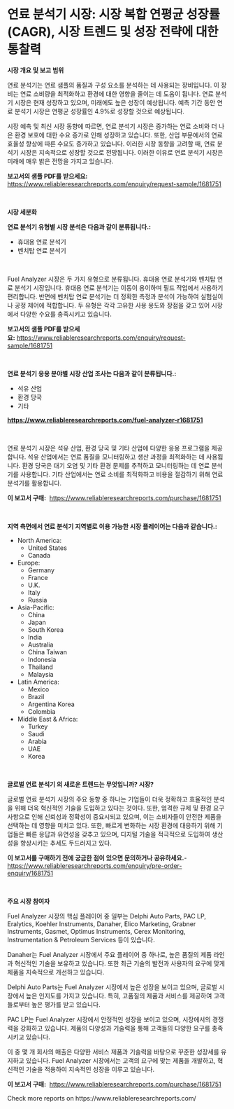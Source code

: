 <p><h1>연료 분석기 시장: 시장 복합 연평균 성장률(CAGR), 시장 트렌드 및 성장 전략에 대한 통찰력</h1></p><p><strong>시장 개요 및 보고 범위</strong></p>
<p><p>연료 분석기는 연료 샘플의 품질과 구성 요소를 분석하는 데 사용되는 장비입니다. 이 장비는 연료 소비량을 최적화하고 환경에 대한 영향을 줄이는 데 도움이 됩니다. 연료 분석기 시장은 현재 성장하고 있으며, 미래에도 높은 성장이 예상됩니다. 예측 기간 동안 연료 분석기 시장은 연평균 성장률인 4.9%로 성장할 것으로 예상됩니다.</p><p>시장 예측 및 최신 시장 동향에 따르면, 연료 분석기 시장은 증가하는 연료 소비와 더 나은 환경 보호에 대한 수요 증가로 인해 성장하고 있습니다. 또한, 산업 부문에서의 연료 효율성 향상에 따른 수요도 증가하고 있습니다. 이러한 시장 동향을 고려할 때, 연료 분석기 시장은 지속적으로 성장할 것으로 전망됩니다. 이러한 이유로 연료 분석기 시장은 미래에 매우 밝은 전망을 가지고 있습니다.</p></p>
<p><strong>보고서의 샘플 PDF를 받으세요:</strong> <a href="https://www.reliableresearchreports.com/enquiry/request-sample/1681751">https://www.reliableresearchreports.com/enquiry/request-sample/1681751</a></p>
<p>&nbsp;</p>
<p><strong>시장 세분화</strong></p>
<p><strong>연료 분석기 유형별 시장 분석은 다음과 같이 분류됩니다.:</strong></p>
<p><ul><li>휴대용 연료 분석기</li><li>벤치탑 연료 분석기</li></ul></p>
<p>&nbsp;</p>
<p><p>Fuel Analyzer 시장은 두 가지 유형으로 분류됩니다. 휴대용 연료 분석기와 벤치탑 연료 분석기 시장입니다. 휴대용 연료 분석기는 이동이 용이하며 필드 작업에서 사용하기 편리합니다. 반면에 벤치탑 연료 분석기는 더 정확한 측정과 분석이 가능하여 실험실이나 공정 제어에 적합합니다. 두 유형은 각각 고유한 사용 용도와 장점을 갖고 있어 시장에서 다양한 수요를 충족시키고 있습니다.</p></p>
<p><strong>보고서의 샘플 PDF를 받으세요:</strong>&nbsp;<a href="https://www.reliableresearchreports.com/enquiry/request-sample/1681751">https://www.reliableresearchreports.com/enquiry/request-sample/1681751</a></p>
<p>&nbsp;</p>
<p><strong> 연료 분석기 응용 분야별 시장 산업 조사는 다음과 같이 분류됩니다.:</strong></p>
<p><ul><li>석유 산업</li><li>환경 당국</li><li>기타</li></ul></p>
<p><strong><a href="https://www.reliableresearchreports.com/fuel-analyzer-r1681751">https://www.reliableresearchreports.com/fuel-analyzer-r1681751</a></strong></p>
<p>&nbsp;</p>
<p><p>연료 분석기 시장은 석유 산업, 환경 당국 및 기타 산업에 다양한 응용 프로그램을 제공합니다. 석유 산업에서는 연료 품질을 모니터링하고 생산 과정을 최적화하는 데 사용됩니다. 환경 당국은 대기 오염 및 기타 환경 문제를 추적하고 모니터링하는 데 연료 분석기를 사용합니다. 기타 산업에서는 연료 소비를 최적화하고 비용을 절감하기 위해 연료 분석기를 활용합니다.</p></p>
<p><strong>이 보고서 구매:</strong>&nbsp; <a href="https://www.reliableresearchreports.com/purchase/1681751">https://www.reliableresearchreports.com/purchase/1681751</a></p>
<p>&nbsp;</p>
<p><strong>지역 측면에서 연료 분석기 지역별로 이용 가능한 시장 플레이어는 다음과 같습니다.:</strong></p>
<p><ul>
    <li>
        North America:
        <ul>
            <li>United States</li>
            <li>Canada</li>
        </ul>
    </li>
    <li>
        Europe:
        <ul>
            <li>Germany</li>
            <li>France</li>
            <li>U.K.</li>
            <li>Italy</li>
            <li>Russia</li>
        </ul>
    </li>
    <li>
        Asia-Pacific:
        <ul>
            <li>China</li>
            <li>Japan</li>
            <li>South Korea</li>
            <li>India</li>
            <li>Australia</li>
            <li>China Taiwan</li>
            <li>Indonesia</li>
            <li>Thailand</li>
            <li>Malaysia</li>
        </ul>
    </li>
    <li>
        Latin America:
        <ul>
            <li>Mexico</li>
            <li>Brazil</li>
            <li>Argentina Korea</li>
            <li>Colombia</li>
        </ul>
    </li>
    <li>
        Middle East & Africa:
        <ul>
            <li>Turkey</li>
            <li>Saudi</li>
            <li>Arabia</li>
            <li>UAE</li>
            <li>Korea</li>
        </ul>
    </li>
    </ul></p>
<p>&nbsp;</p>
<p><strong>글로벌 연료 분석기 의 새로운 트렌드는 무엇입니까? 시장?</strong></p>
<p><p>글로벌 연료 분석기 시장의 주요 동향 중 하나는 기업들이 더욱 정확하고 효율적인 분석을 위해 더욱 혁신적인 기술을 도입하고 있다는 것이다. 또한, 엄격한 규제 및 환경 요구사항으로 인해 신뢰성과 정확성이 중요시되고 있으며, 이는 소비자들이 안전한 제품을 선택하는 데 영향을 미치고 있다. 또한, 빠르게 변화하는 시장 환경에 대응하기 위해 기업들은 빠른 응답과 유연성을 갖추고 있으며, 디지털 기술을 적극적으로 도입하여 생산성을 향상시키는 추세도 두드러지고 있다.</p></p>
<p><strong>이 보고서를 구매하기 전에 궁금한 점이 있으면 문의하거나 공유하세요.</strong>- <a href="https://www.reliableresearchreports.com/enquiry/pre-order-enquiry/1681751">https://www.reliableresearchreports.com/enquiry/pre-order-enquiry/1681751</a></p>
<p>&nbsp;</p>
<p><strong>주요 시장 참여자</strong></p>
<p><p>Fuel Analyzer 시장의 핵심 플레이어 중 일부는 Delphi Auto Parts, PAC LP, Eralytics, Koehler Instruments, Danaher, Elico Marketing, Grabner Instruments, Gasmet, Optimus Instruments, Cerex Monitoring, Instrumentation & Petroleum Services 등이 있습니다.</p><p>Danaher는 Fuel Analyzer 시장에서 주요 플레이어 중 하나로, 높은 품질의 제품 라인과 혁신적인 기술을 보유하고 있습니다. 또한 최근 기술의 발전과 사용자의 요구에 맞게 제품을 지속적으로 개선하고 있습니다.</p><p>Delphi Auto Parts는 Fuel Analyzer 시장에서 높은 성장을 보이고 있으며, 글로벌 시장에서 높은 인지도를 가지고 있습니다. 특히, 고품질의 제품과 서비스를 제공하여 고객들로부터 높은 평가를 받고 있습니다.</p><p>PAC LP는 Fuel Analyzer 시장에서 안정적인 성장을 보이고 있으며, 시장에서의 경쟁력을 강화하고 있습니다. 제품의 다양성과 기술력을 통해 고객들의 다양한 요구를 충족시키고 있습니다.</p><p>이 중 몇 개 회사의 매출은 다양한 서비스 제품과 기술력을 바탕으로 꾸준한 성장세를 유지하고 있습니다. Fuel Analyzer 시장에서는 고객의 요구에 맞는 제품을 개발하고, 혁신적인 기술을 적용하여 지속적인 성장을 이루고 있습니다.</p></p>
<p><strong>이 보고서 구매:</strong>&nbsp;&nbsp;<a href="https://www.reliableresearchreports.com/purchase/1681751">https://www.reliableresearchreports.com/purchase/1681751</a></p>
<p>Check more reports on https://www.reliableresearchreports.com/</p>